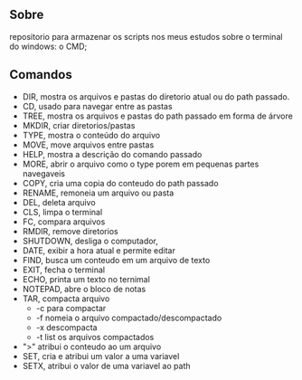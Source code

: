 ## Sobre
repositorio para armazenar os scripts nos meus estudos sobre o terminal do windows: o CMD;

## Comandos

+ DIR, mostra os arquivos e pastas do diretorio atual ou do path passado.
+ CD, usado para navegar entre as pastas
+ TREE, mostra os arquivos e pastas do path passado em forma de árvore
+ MKDIR, criar diretorios/pastas
+ TYPE, mostra o conteúdo do arquivo
+ MOVE, move arquivos entre pastas
+ HELP, mostra a descrição do comando passado
+ MORE, abrir o arquivo como o type porem em pequenas partes navegaveis
+ COPY, cria uma copia do conteudo do path passado
+ RENAME, remoneia um arquivo ou pasta
+ DEL, deleta arquivo
+ CLS, limpa o terminal
+ FC, compara arquivos
+ RMDIR, remove diretorios
+ SHUTDOWN, desliga o computador,
+ DATE, exibir a hora atual e permite editar
+ FIND, busca um conteudo em um arquivo de texto
+ EXIT, fecha o terminal
+ ECHO, printa um texto no ternimal
+ NOTEPAD, abre o bloco de notas
+ TAR, compacta arquivo
    + -c para compactar
    + -f nomeia o arquivo compactado/descompactado
    + -x descompacta
    + -t list os arquivos compactados
+ ">" atribui o conteudo ao um arquivo
+ SET, cria e atribui um valor a uma variavel
+ SETX, atribui o valor de uma variavel ao path